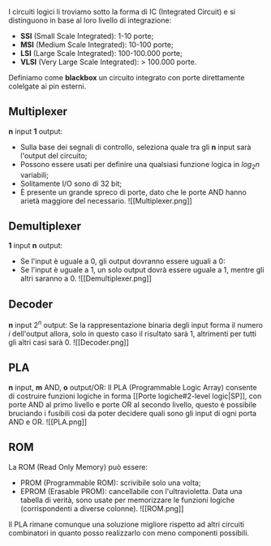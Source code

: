 I circuiti logici li troviamo sotto la forma di IC (Integrated Circuit) e si distinguono in base al loro livello di integrazione:
- **SSI** (Small Scale Integrated): 1-10 porte;
- **MSI** (Medium Scale Integrated): 10-100 porte;
- **LSI** (Large Scale Integrated): 100-100.000 porte;
- **VLSI** (Very Large Scale Integrated): > 100.000 porte.

Definiamo come **blackbox** un circuito integrato con porte direttamente colelgate ai pin esterni.

## Multiplexer
**n** input **1** output:
- Sulla base dei segnali di controllo, seleziona quale tra gli **n** input sarà l'output del circuito;
- Possono essere usati per definire una qualsiasi funzione logica in $log_2n$ variabili;
- Solitamente I/O sono di 32 bit;
- È presente un grande spreco di porte, dato che le porte AND hanno arietà maggiore del necessario.
![[Multiplexer.png]]

## Demultiplexer
**1** input **n** output:
- Se l'input è uguale a 0, gli output dovranno essere uguali a 0:
- Se l'input è uguale a 1, un solo output dovrà essere uguale a 1, mentre gli altri saranno a 0.
![[Demultiplexer.png]]
## Decoder
**n** input $2^n$ output:
Se la rappresentazione binaria degli input forma il numero $i$ dell'output allora, solo in questo caso il risultato sarà 1, altrimenti per tutti gli altri casi sarà 0.
![[Decoder.png]]

## PLA
**n** input, **m** AND, **o** output/OR:
Il PLA (Programmable Logic Array) consente di costruire funzioni logiche in forma [[Porte logiche#2-level logic|SP]], con porte AND al primo livello e porte OR al secondo livello, questo è possibile bruciando i fusibili così da poter decidere quali sono gli input di ogni porta AND e OR.
![[PLA.png]]

## ROM
La ROM (Read Only Memory) può essere:
- PROM (Programmable ROM): scrivibile solo una volta;
- EPROM (Erasable PROM): cancellabile con l'ultravioletta.
Data una tabella di verità, sono usate per memorizzare le funzioni logiche (corrispondenti a diverse colonne).
![[ROM.png]]

Il PLA rimane comunque una soluzione migliore rispetto ad altri circuiti combinatori in quanto posso realizzarlo con meno componenti possibili. 